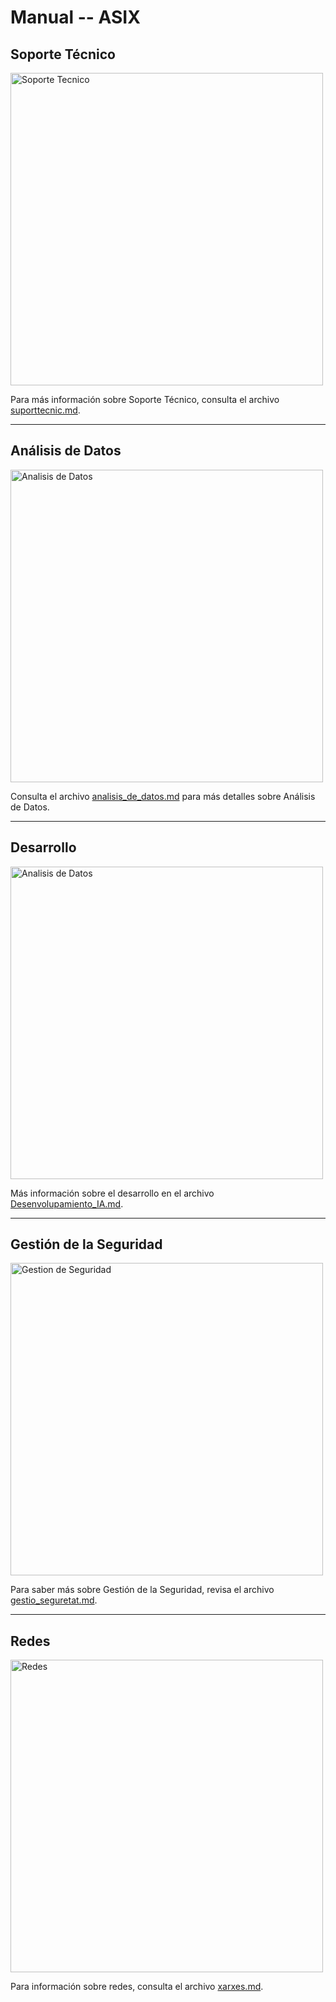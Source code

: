 # Manual -- ASIX

## Soporte Técnico
<a href="https://www.itcsystem.es/" target="_blank">
    <img src="https://www.itcsystem.es/wp-content/uploads/2023/07/soporte-tecnico.jpg" alt="Soporte Tecnico" style="width: 500px; height: auto;" />
</a>

Para más información sobre Soporte Técnico, consulta el archivo [suporttecnic.md](suporttecnic.md).

---
## Análisis de Datos
<a href="https://img.freepik.com/" target="_blank">
    <img src="https://img.freepik.com/vector-gratis/ilustracion-negocio-analisis-datos-estadisticos_24908-59546.jpg" alt="Analisis de Datos" style="width: 500px; height: auto;" />
</a>

Consulta el archivo [analisis_de_datos.md](analisis_de_datos.md) para más detalles sobre Análisis de Datos.

---
## Desarrollo
<a href="https://noticiassalamanca.com/" target="_blank">
    <img src="https://noticiassalamanca.com/wp-content/uploads/2023/04/ia3.jpg" alt="Analisis de Datos" style="width: 500px; height: auto;" />
</a>

Más información sobre el desarrollo en el archivo [Desenvolupamiento_IA.md](Desenvolupamiento_IA.md).

---
## Gestión de la Seguridad
<a href="https://www.pmg-ssi.com/wp-content/uploads/2020/01/Riesgos-en-los-Sistemas-de-Gesti%C3%B3n-de-Seguridad-de-la-Informaci%C3%B3n.jpg" target="_blank">
    <img src="https://www.pmg-ssi.com/wp-content/uploads/2020/01/Riesgos-en-los-Sistemas-de-Gesti%C3%B3n-de-Seguridad-de-la-Informaci%C3%B3n.jpg" alt="Gestion de Seguridad" style="width: 500px; height: auto;" />
</a>

Para saber más sobre Gestión de la Seguridad, revisa el archivo [gestio_seguretat.md](gestio_seguretat.md).

---
## Redes
<a href="https://img.redestelecom.es/" target="_blank">
    <img src="https://img.redestelecom.es/wp-content/uploads/2024/04/22124120/Conexiones-con-perifericos--1620x1080.jpg" alt="Redes" style="width: 500px; height: auto;" />
</a>

Para información sobre redes, consulta el archivo [xarxes.md](xarxes.md).

